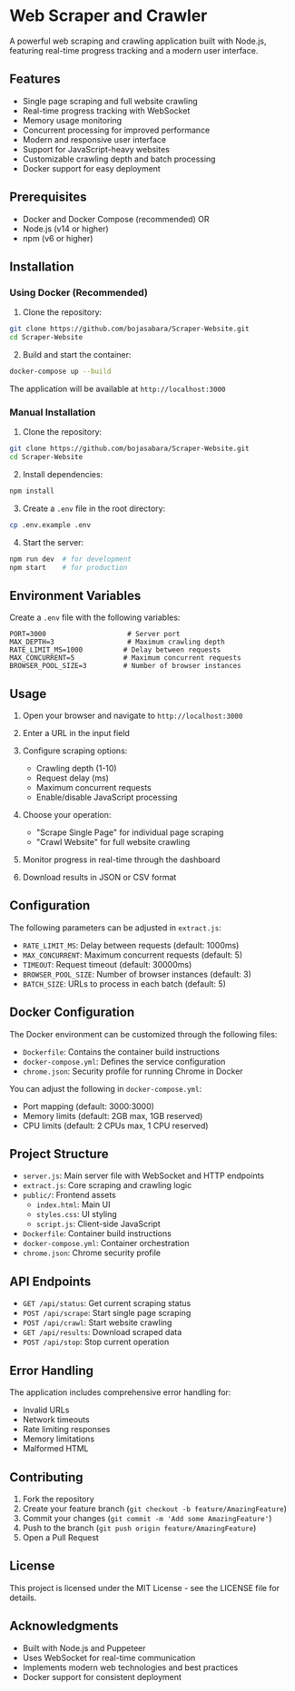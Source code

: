 # Web Scraper and Crawler

A powerful web scraping and crawling application built with Node.js, featuring real-time progress tracking and a modern user interface.

## Features

- Single page scraping and full website crawling
- Real-time progress tracking with WebSocket
- Memory usage monitoring
- Concurrent processing for improved performance
- Modern and responsive user interface
- Support for JavaScript-heavy websites
- Customizable crawling depth and batch processing
- Docker support for easy deployment

## Prerequisites

- Docker and Docker Compose (recommended)
OR
- Node.js (v14 or higher)
- npm (v6 or higher)

## Installation

### Using Docker (Recommended)

1. Clone the repository:
```bash
git clone https://github.com/bojasabara/Scraper-Website.git
cd Scraper-Website
```

2. Build and start the container:
```bash
docker-compose up --build
```

The application will be available at `http://localhost:3000`

### Manual Installation

1. Clone the repository:
```bash
git clone https://github.com/bojasabara/Scraper-Website.git
cd Scraper-Website
```

2. Install dependencies:
```bash
npm install
```

3. Create a `.env` file in the root directory:
```bash
cp .env.example .env
```

4. Start the server:
```bash
npm run dev  # for development
npm start    # for production
```

## Environment Variables

Create a `.env` file with the following variables:

```env
PORT=3000                    # Server port
MAX_DEPTH=3                  # Maximum crawling depth
RATE_LIMIT_MS=1000          # Delay between requests
MAX_CONCURRENT=5            # Maximum concurrent requests
BROWSER_POOL_SIZE=3         # Number of browser instances
```

## Usage

1. Open your browser and navigate to `http://localhost:3000`

2. Enter a URL in the input field

3. Configure scraping options:
   - Crawling depth (1-10)
   - Request delay (ms)
   - Maximum concurrent requests
   - Enable/disable JavaScript processing

4. Choose your operation:
   - "Scrape Single Page" for individual page scraping
   - "Crawl Website" for full website crawling

5. Monitor progress in real-time through the dashboard

6. Download results in JSON or CSV format

## Configuration

The following parameters can be adjusted in `extract.js`:

- `RATE_LIMIT_MS`: Delay between requests (default: 1000ms)
- `MAX_CONCURRENT`: Maximum concurrent requests (default: 5)
- `TIMEOUT`: Request timeout (default: 30000ms)
- `BROWSER_POOL_SIZE`: Number of browser instances (default: 3)
- `BATCH_SIZE`: URLs to process in each batch (default: 5)

## Docker Configuration

The Docker environment can be customized through the following files:

- `Dockerfile`: Contains the container build instructions
- `docker-compose.yml`: Defines the service configuration
- `chrome.json`: Security profile for running Chrome in Docker

You can adjust the following in `docker-compose.yml`:
- Port mapping (default: 3000:3000)
- Memory limits (default: 2GB max, 1GB reserved)
- CPU limits (default: 2 CPUs max, 1 CPU reserved)

## Project Structure

- `server.js`: Main server file with WebSocket and HTTP endpoints
- `extract.js`: Core scraping and crawling logic
- `public/`: Frontend assets
  - `index.html`: Main UI
  - `styles.css`: UI styling
  - `script.js`: Client-side JavaScript
- `Dockerfile`: Container build instructions
- `docker-compose.yml`: Container orchestration
- `chrome.json`: Chrome security profile

## API Endpoints

- `GET /api/status`: Get current scraping status
- `POST /api/scrape`: Start single page scraping
- `POST /api/crawl`: Start website crawling
- `GET /api/results`: Download scraped data
- `POST /api/stop`: Stop current operation

## Error Handling

The application includes comprehensive error handling for:
- Invalid URLs
- Network timeouts
- Rate limiting responses
- Memory limitations
- Malformed HTML

## Contributing

1. Fork the repository
2. Create your feature branch (`git checkout -b feature/AmazingFeature`)
3. Commit your changes (`git commit -m 'Add some AmazingFeature'`)
4. Push to the branch (`git push origin feature/AmazingFeature`)
5. Open a Pull Request

## License

This project is licensed under the MIT License - see the LICENSE file for details.

## Acknowledgments

- Built with Node.js and Puppeteer
- Uses WebSocket for real-time communication
- Implements modern web technologies and best practices
- Docker support for consistent deployment